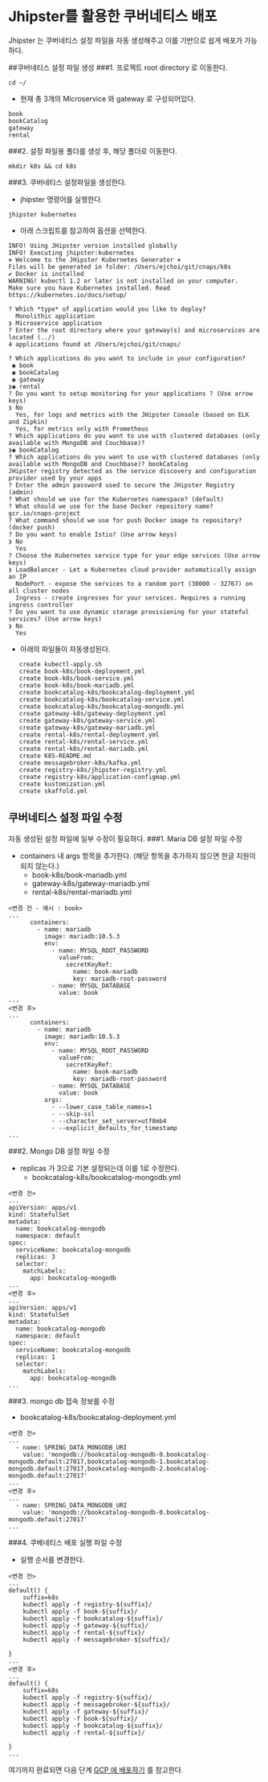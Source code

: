 # Jhipster를 활용한 쿠버네티스 배포

Jhipster 는 쿠버네티스 설정 파일을 자동 생성해주고 이를 기반으로 쉽게 배포가 가능하다.

##쿠버네티스 설정 파일 생성
###1. 프로젝트 root directory 로 이동한다.
```
cd ~/
```
 - 현재 총 3개의 Microservice 와 gateway 로 구성되어있다.
```
book
bookCatalog
gateway
rental
```

###2. 설정 파일용 폴더를 생성 후, 해당 폴더로 이동한다.
```
mkdir k8s && cd k8s
```

###3. 쿠버네티스 설정파일을 생성한다.

  - jhipster 명령어를 실행한다.
```
jhipster kubernetes
```
  - 아래 스크립트를 참고하여 옵션을 선택한다.
```
INFO! Using JHipster version installed globally
INFO! Executing jhipster:kubernetes
⎈ Welcome to the JHipster Kubernetes Generator ⎈
Files will be generated in folder: /Users/ejchoi/git/cnaps/k8s
✔ Docker is installed
WARNING! kubectl 1.2 or later is not installed on your computer.
Make sure you have Kubernetes installed. Read https://kubernetes.io/docs/setup/

? Which *type* of application would you like to deploy?
  Monolithic application
❯ Microservice application
? Enter the root directory where your gateway(s) and microservices are located (../)
4 applications found at /Users/ejchoi/git/cnaps/

? Which applications do you want to include in your configuration?
 ◉ book
 ◉ bookCatalog
 ◉ gateway
❯◉ rental
? Do you want to setup monitoring for your applications ? (Use arrow keys)
❯ No
  Yes, for logs and metrics with the JHipster Console (based on ELK and Zipkin)
  Yes, for metrics only with Prometheus
? Which applications do you want to use with clustered databases (only available with MongoDB and Couchbase)?
❯◉ bookCatalog
? Which applications do you want to use with clustered databases (only available with MongoDB and Couchbase)? bookCatalog
JHipster registry detected as the service discovery and configuration provider used by your apps
? Enter the admin password used to secure the JHipster Registry (admin)
? What should we use for the Kubernetes namespace? (default)
? What should we use for the base Docker repository name? gcr.io/cnaps-project
? What command should we use for push Docker image to repository? (docker push)
? Do you want to enable Istio? (Use arrow keys)
❯ No
  Yes
? Choose the Kubernetes service type for your edge services (Use arrow keys)
❯ LoadBalancer - Let a Kubernetes cloud provider automatically assign an IP
  NodePort - expose the services to a random port (30000 - 32767) on all cluster nodes
  Ingress - create ingresses for your services. Requires a running ingress controller
? Do you want to use dynamic storage provisioning for your stateful services? (Use arrow keys)
❯ No
  Yes
```
  - 아래의 파일들이 자동생성된다.
```
   create kubectl-apply.sh
   create book-k8s/book-deployment.yml
   create book-k8s/book-service.yml
   create book-k8s/book-mariadb.yml
   create bookcatalog-k8s/bookcatalog-deployment.yml
   create bookcatalog-k8s/bookcatalog-service.yml
   create bookcatalog-k8s/bookcatalog-mongodb.yml
   create gateway-k8s/gateway-deployment.yml
   create gateway-k8s/gateway-service.yml
   create gateway-k8s/gateway-mariadb.yml
   create rental-k8s/rental-deployment.yml
   create rental-k8s/rental-service.yml
   create rental-k8s/rental-mariadb.yml
   create K8S-README.md
   create messagebroker-k8s/kafka.yml
   create registry-k8s/jhipster-registry.yml
   create registry-k8s/application-configmap.yml
   create kustomization.yml
   create skaffold.yml
```
## 쿠버네티스 설정 파일 수정
자동 생성된 설정 파일에 일부 수정이 필요하다.
###1. Maria DB 설정 파일 수정
  - containers 내 args 항목을 추가한다. (해당 항목을 추가하지 않으면 한글 지원이 되지 않는다.)
    - book-k8s/book-mariadb.yml
    - gateway-k8s/gateway-mariadb.yml
    - rental-k8s/rental-mariadb.yml
```
<변경 전 - 예시 : book>
...
      containers:
        - name: mariadb
          image: mariadb:10.5.3
          env:
            - name: MYSQL_ROOT_PASSWORD
              valueFrom:
                secretKeyRef:
                  name: book-mariadb
                  key: mariadb-root-password
            - name: MYSQL_DATABASE
              value: book
...
<변경 후>
...
      containers:
        - name: mariadb
          image: mariadb:10.5.3
          env:
            - name: MYSQL_ROOT_PASSWORD
              valueFrom:
                secretKeyRef:
                  name: book-mariadb
                  key: mariadb-root-password
            - name: MYSQL_DATABASE
              value: book
          args:
            - --lower_case_table_names=1
            - --skip-ssl
            - --character_set_server=utf8mb4
            - --explicit_defaults_for_timestamp
...
```

###2. Mongo DB 설정 파일 수정
  - replicas 가 3으로 기본 설정되는데 이를 1로 수정한다.
    - bookcatalog-k8s/bookcatalog-mongodb.yml
```
<변경 전>
...
apiVersion: apps/v1
kind: StatefulSet
metadata:
  name: bookcatalog-mongodb
  namespace: default
spec:
  serviceName: bookcatalog-mongodb
  replicas: 3
  selector:
    matchLabels:
      app: bookcatalog-mongodb
...
<변경 후>
...
apiVersion: apps/v1
kind: StatefulSet
metadata:
  name: bookcatalog-mongodb
  namespace: default
spec:
  serviceName: bookcatalog-mongodb
  replicas: 1
  selector:
    matchLabels:
      app: bookcatalog-mongodb
...
``` 
###3. mongo db 접속 정보를 수정
  - bookcatalog-k8s/bookcatalog-deployment.yml
```
<변경 전>
...
  - name: SPRING_DATA_MONGODB_URI
    value: 'mongodb://bookcatalog-mongodb-0.bookcatalog-mongodb.default:27017,bookcatalog-mongodb-1.bookcatalog-mongodb.default:27017,bookcatalog-mongodb-2.bookcatalog-mongodb.default:27017'
...
<변경 후>
...
  - name: SPRING_DATA_MONGODB_URI
    value: 'mongodb://bookcatalog-mongodb-0.bookcatalog-mongodb.default:27017'
...
```
###4. 쿠베네티스 배포 실행 파일 수정
  - 실행 순서를 변경한다.
```
<변경 전>
...
default() {
    suffix=k8s
    kubectl apply -f registry-${suffix}/
    kubectl apply -f book-${suffix}/
    kubectl apply -f bookcatalog-${suffix}/
    kubectl apply -f gateway-${suffix}/
    kubectl apply -f rental-${suffix}/
    kubectl apply -f messagebroker-${suffix}/

}
...
<변경 후>
...
default() {
    suffix=k8s
    kubectl apply -f registry-${suffix}/
    kubectl apply -f messagebroker-${suffix}/
    kubectl apply -f gateway-${suffix}/
    kubectl apply -f book-${suffix}/
    kubectl apply -f bookcatalog-${suffix}/
    kubectl apply -f rental-${suffix}/

}
...
```

여기까지 완료되면 다음 단계 [GCP 에 배포하기](/contents/cd_gcp.md) 를 참고한다.